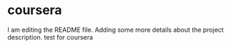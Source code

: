 # coursera
I am editing the README file. Adding some more details about the project description.
test for coursera

